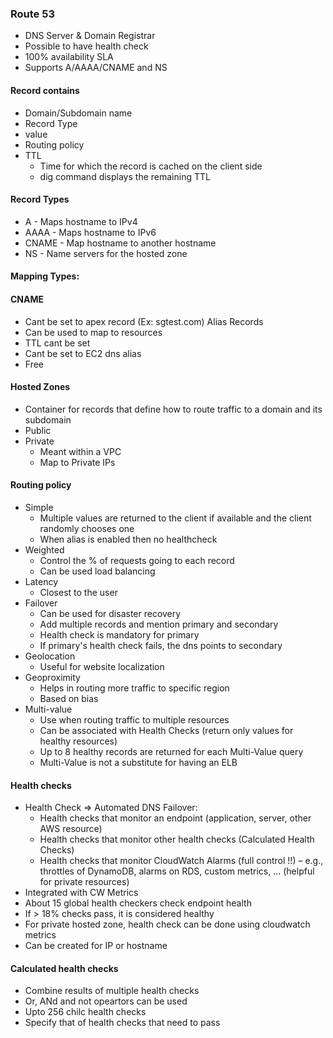 ### Route 53

- DNS Server & Domain Registrar
- Possible to have health check
- 100% availability SLA
- Supports A/AAAA/CNAME and NS

 

#### Record contains

- Domain/Subdomain name
- Record Type
- value
- Routing policy
- TTL 
    - Time for which the record is cached on the client side
    - dig command displays the remaining TTL

#### Record Types
- A - Maps hostname to IPv4
- AAAA - Maps hostname to IPv6
- CNAME - Map hostname to another hostname
- NS - Name servers for the hosted zone

#### Mapping Types:

#### CNAME
- Cant be set to apex record (Ex: sgtest.com)
Alias Records
- Can be used to map to resources
- TTL cant be set
- Cant be set to EC2 dns alias
- Free

#### Hosted Zones
- Container for records that define how to route traffic to a domain and its subdomain
- Public
- Private
   - Meant within a VPC
   - Map to Private IPs
         
#### Routing policy
- Simple
  - Multiple values are returned to the client if available and the client randomly chooses one
  - When alias is enabled then no healthcheck
- Weighted
  - Control the % of requests going to each record
  - Can be used load balancing
- Latency
  - Closest to the user
- Failover
  - Can be used for disaster recovery
  - Add multiple records and mention primary and secondary
  - Health check is mandatory for primary
  - If primary's health check fails, the dns points to secondary 
- Geolocation
  - Useful for website localization
- Geoproximity
  - Helps in routing more traffic to specific region
  - Based on bias
- Multi-value
  - Use when routing traffic to multiple resources
  - Can be associated with Health Checks (return only values for healthy resources)
  - Up to 8 healthy records are returned for each Multi-Value query
  - Multi-Value is not a substitute for having an ELB


#### Health checks
- Health Check => Automated DNS Failover:
  - Health checks that monitor an endpoint (application, server, other AWS resource)
  - Health checks that monitor other health checks (Calculated Health Checks)
  - Health checks that monitor CloudWatch Alarms (full control !!) – e.g., throttles of DynamoDB, alarms on RDS, custom metrics, … (helpful for private resources)
- Integrated with CW Metrics
- About 15 global health checkers check endpoint health
- If > 18% checks pass, it is considered healthy
- For private hosted zone, health check can be done using cloudwatch metrics
- Can be created for IP or hostname

#### Calculated health checks
- Combine results of multiple health checks
- Or, ANd and not opeartors can be used
- Upto 256 chilc health checks
- Specify that of health checks that need to pass
